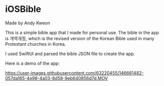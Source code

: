 # iOSBible
Made by Andy Kweon

This is a simple bible app that I made for personal use. The bible in the app is 개역개정, which is the revised version of the Korean Bible used in many Protestant churches in Korea. 

I used SwiftUI and parsed the bible JSON file to create the app.

Here is a demo of the app:

https://user-images.githubusercontent.com/63220455/146661482-057da165-4e98-4a03-8d58-9eb640856d7d.MOV


